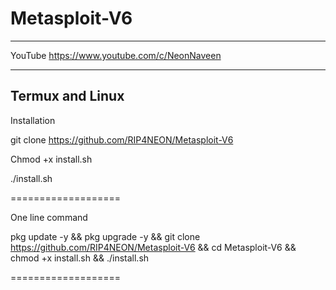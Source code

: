 # Metasploit-V6

____________________________________
YouTube 
https://www.youtube.com/c/NeonNaveen
______________________________________

Termux and Linux
----------------

Installation

git clone https://github.com/RIP4NEON/Metasploit-V6

Chmod +x install.sh

./install.sh

===================

One line command

pkg update -y && pkg upgrade -y && git clone https://github.com/RIP4NEON/Metasploit-V6 && cd Metasploit-V6 && chmod +x install.sh && ./install.sh

===================
